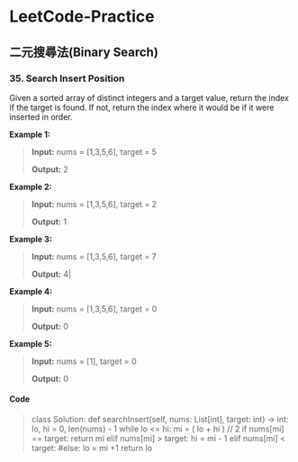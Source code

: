 # LeetCode-Practice
## 二元搜尋法(Binary Search)
###  35. Search Insert Position
Given a sorted array of distinct integers and a target value, return the index if the target is found. If not, return the index where it would be if it were inserted in order.

**Example 1:**                                                 
>**Input:** nums = [1,3,5,6], target = 5  
>                                                                               
>**Output:** 2                                                 

**Example 2:**
>**Input:** nums = [1,3,5,6], target = 2
>
>**Output:** 1

**Example 3:**
>**Input:** nums = [1,3,5,6], target = 7
>
>**Output:** 4|

**Example 4:**
>**Input:** nums = [1,3,5,6], target = 0
>
>**Output:** 0

**Example 5:**
>**Input:** nums = [1], target = 0
>
>**Output:** 0

#### Code
>class Solution:
    def searchInsert(self, nums: List[int], target: int) -> int:
        lo, hi = 0, len(nums) - 1
        while lo <= hi:
            mi = ( lo + hi ) // 2
            if nums[mi] == target:
                return mi
            elif nums[mi] > target:
                hi = mi - 1
            elif nums[mi] < target:  #else:
                lo = mi +1
        return lo
